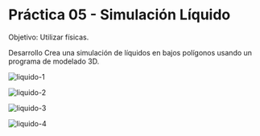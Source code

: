 # Práctica 05 - Simulación Líquido 

Objetivo:
Utilizar físicas.

Desarrollo 
Crea una simulación de líquidos en bajos polígonos usando un programa de modelado 3D.

![liquido-1](https://github.com/KatS-H/SimulacionPorComputadora-KatiaSalcedo/assets/117952488/dcbdeb48-94a6-4ab6-b805-ce00b21c7b69)

![liquido-2](https://github.com/KatS-H/SimulacionPorComputadora-KatiaSalcedo/assets/117952488/c15ef2d4-7fa1-4b36-b15b-dfdbd1fc5554)

![liquido-3](https://github.com/KatS-H/SimulacionPorComputadora-KatiaSalcedo/assets/117952488/ceac0268-0b7b-46e1-8548-a746b9d9be32)

![liquido-4](https://github.com/KatS-H/SimulacionPorComputadora-KatiaSalcedo/assets/117952488/8541a85d-2430-4011-b078-bc0d059793c5)



